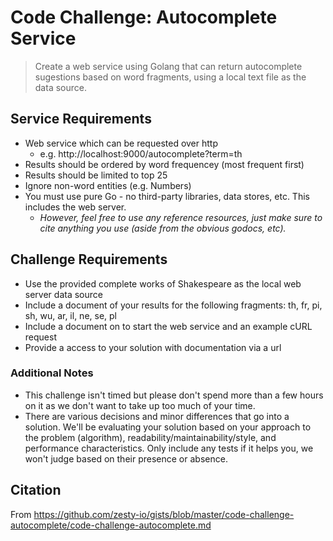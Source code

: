 # Code Challenge: Autocomplete Service

> Create a web service using Golang that can return autocomplete sugestions based on word fragments, using a local text file as the data source.

## Service Requirements
- Web service which can be requested over http
  - e.g. http://localhost:9000/autocomplete?term=th
- Results should be ordered by word frequencey (most frequent first)
- Results should be limited to top 25
- Ignore non-word entities (e.g. Numbers)
- You must use pure Go - no third-party libraries, data stores, etc. This includes the web server.
  - *However, feel free to use any reference resources, just make sure to cite anything you use (aside from the obvious godocs, etc).*

## Challenge Requirements
- Use the provided complete works of Shakespeare as the local web server data source
- Include a document of your results for the following fragments: th, fr, pi, sh, wu, ar, il, ne, se, pl
- Include a document on to start the web service and an example cURL request
- Provide a access to your solution with documentation via a url

### Additional Notes
- This challenge isn't timed but please don't spend more than a few hours on it as we don't want to take up too much of your time.
- There are various decisions and minor differences that go into a solution. We'll be evaluating your solution based on your approach to the problem (algorithm), readability/maintainability/style, and performance characteristics. Only include any tests if it helps you, we won't judge based on their presence or absence.

## Citation

From https://github.com/zesty-io/gists/blob/master/code-challenge-autocomplete/code-challenge-autocomplete.md
